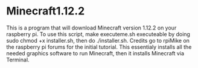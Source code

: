 # Minecraft1.12.2
This is a program that will download Minecraft version 1.12.2 on your raspberry pi. To use this script, make executeme.sh executeable by doing sudo chmod +x installer.sh, then do ./installer.sh.
Credits go to rpiMike on the raspberry pi forums for the initial tutorial.
This essentialy installs all the needed graphics software to run Minecraft, then it installs Minecraft via Terminal.
